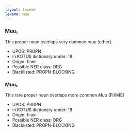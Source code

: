```yaml
---
layout: lexeme
lexeme: Muu
---
```


###  Muu₁

This proper noun overlaps  very common *muu* (other).
* UPOS:  PROPN
* in KOTUS dictionary under:  18
* Origin:  finer
* Possible NER class:  ORG
* Blacklisted:  PROPN-BLOCKING


###  Muu₁

This rare proper noun overlaps more common *Muu* (FIXME)
* UPOS:  PROPN
* in KOTUS dictionary under:  18
* Origin:  finer
* Possible NER class:  ORG
* Blacklisted:  PROPN-BLOCKING

